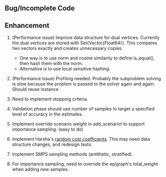 ## Bug/Incomplete Code

## Enhancement

1. (Performance issue) Improve data structure for dual vertices. 
Currently the dual vertices are stored with Set{Vector{Float64}}. This
compares two vectors exactly and creates unnecessary copies.
    - One way is to use norm and cosine similarity to define is_equal(), then
    hash them with the norm.
    - Alternative is to use local sensitive hashing.

3. (Performance Issue) Profiling needed. Probably the subproblem solving is slow because
the problem is passed to the solver again and again. Should reuse instance.

4. Need to implement stopping criteria.

5. Validation phase should use number of samples to target a specified level of accuracy
in the estimates.

6. Implement override scenario weight in add_scenario! to support importance sampling. (easy to do)

7. Implement Harsha's [random cost coefficients](https://doi.org/10.1287/ijoc.2019.0929).
This may need data structure changes, and redesign tests.

8. Implement SMPS sampling methods (antithetic, stratified).

9. For importance sampling, need to override the epigraph's total_weight when adding new samples.